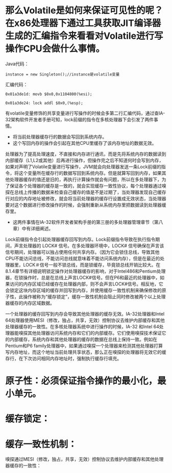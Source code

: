 # 那么Volatile是如何来保证可见性的呢？在x86处理器下通过工具获取JIT编译器生成的汇编指令来看看对Volatile进行写操作CPU会做什么事情。

Java代码：
```
instance = new Singleton();//instance是volatile变量
```
汇编代码：
```
0x01a3de1d: movb $0x0,0x1104800(%esi);

0x01a3de24: lock addl $0x0,(%esp);
```
有volatile变量修饰的共享变量进行写操作的时候会多第二行汇编代码，通过查IA-32架构软件开发者手册可知，lock前缀的指令在多核处理器下会引发了两件事情。

- 将当前处理器缓存行的数据会写回到系统内存。
- 这个写回内存的操作会引起在其他CPU里缓存了该内存地址的数据无效。

处理器为了提高处理速度，不直接和内存进行通讯，而是先将系统内存的数据读到内部缓存（L1,L2或其他）后再进行操作，但操作完之后不知道何时会写到内存，如果对声明了Volatile变量进行写操作，JVM就会向处理器发送一条Lock前缀的指令，将这个变量所在缓存行的数据写回到系统内存。但是就算写回到内存，如果其他处理器缓存的值还是旧的，再执行计算操作就会有问题，所以在多处理器下，为了保证各个处理器的缓存是一致的，就会实现缓存一致性协议，每个处理器通过嗅探在总线上传播的数据来检查自己缓存的值是不是过期了，当处理器发现自己缓存行对应的内存地址被修改，就会将当前处理器的缓存行设置成无效状态，当处理器要对这个数据进行修改操作的时候，会强制重新从系统内存里把数据读到处理器缓存里。

- 这两件事情在IA-32软件开发者架构手册的第三册的多处理器管理章节（第八章）中有详细阐述。

Lock前缀指令会引起处理器缓存回写到内存。Lock前缀指令导致在执行指令期间，声言处理器的 LOCK# 信号。在多处理器环境中，LOCK# 信号确保在声言该信号期间，处理器可以独占使用任何共享内存。（因为它会锁住总线，导致其他CPU不能访问总线，不能访问总线就意味着不能访问系统内存），但是在最近的处理器里，LOCK＃信号一般不锁总线，而是锁缓存，毕竟锁总线开销比较大。在8.1.4章节有详细说明锁定操作对处理器缓存的影响，对于Intel486和Pentium处理器，在锁操作时，总是在总线上声言LOCK#信号。但在P6和最近的处理器中，如果访问的内存区域已经缓存在处理器内部，则不会声言LOCK#信号。相反地，它会锁定这块内存区域的缓存并回写到内存，并使用缓存一致性机制来确保修改的原子性，此操作被称为“缓存锁定”，缓存一致性机制会阻止同时修改被两个以上处理器缓存的内存区域数据。


一个处理器的缓存回写到内存会导致其他处理器的缓存无效。IA-32处理器和Intel 64处理器使用MESI（修改，独占，共享，无效）控制协议去维护内部缓存和其他处理器缓存的一致性。在多核处理器系统中进行操作的时候，IA-32 和Intel 64处理器能嗅探其他处理器访问系统内存和它们的内部缓存。它们使用嗅探技术保证它的内部缓存，系统内存和其他处理器的缓存的数据在总线上保持一致。例如在Pentium和P6 family处理器中，如果通过嗅探一个处理器来检测其他处理器打算写内存地址，而这个地址当前处理共享状态，那么正在嗅探的处理器将无效它的缓存行，在下次访问相同内存地址时，强制执行缓存行填充。


# 原子性：必须保证指令操作的最小化，最小单元。
# 缓存锁定：
# 缓存一致性机制：
  嗅探通过MESI（修改，独占，共享，无效）控制协议去维护内部缓存和其他处理器缓存的一致性：
